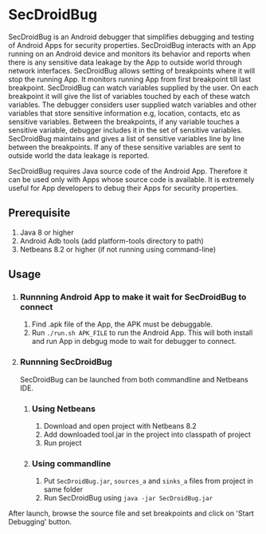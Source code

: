 # SecDroidBug
SecDroidBug is an Android debugger that simplifies debugging and testing of Android Apps for security properties. SecDroidBug interacts with an App running on an Android device and monitors its behavior and reports when there is any sensitive data leakage by the App to outside world through network interfaces. SecDroidBug allows setting of breakpoints where it will stop the running App. It monitors running App from first breakpoint till last breakpoint. SecDroidBug can watch variables supplied by the user. On each breakpoint it will give the list of variables touched by each of these watch variables. The debugger considers user supplied watch variables and other variables that store sensitive information e.g, location, contacts, etc as sensitive variables. Between the breakpoints, if any variable touches a sensitive variable, debugger includes it in the set of sensitive variables. SecDroidBug maintains and gives a list of sensitive variables line by line between the breakpoints. If any of these sensitive variables are sent to outside world the data leakage is reported.

SecDroidBug requires Java source code of the Android App. Therefore it can be used only with Apps whose source code is available. It is extremely useful for App developers to debug their Apps for security properties. 

## Prerequisite
1. Java 8 or higher
2. Android Adb tools (add platform-tools directory to path)
3. Netbeans 8.2 or higher (if not running using command-line)

## Usage

1. ### Runnning Android App to make it wait for SecDroidBug to connect 
   1. Find .apk file of the App, the APK must be debuggable.
   2. Run `./run.sh APK_FILE` to run the Android App. This will both install and run App 
      in debgug mode to wait for debugger to connect.

2. ### Runnning SecDroidBug

   SecDroidBug can be launched from both commandline and Netbeans IDE.

   1. ### Using Netbeans
      1. Download and open project with Netbeans 8.2
      2. Add downloaded tool.jar in the project into classpath of project
      3. Run project

   2. ### Using commandline
      1. Put `SecDroidBug.jar`, `sources_a` and `sinks_a` files from project in same folder
      2. Run SecDroidBug using `java -jar SecDroidBug.jar`

After launch, browse the source file and set breakpoints and click on 'Start Debugging' button.

